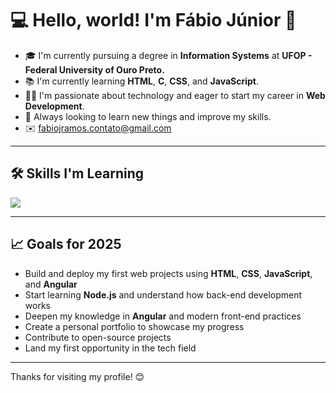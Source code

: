 # 💻 Hello, world! I'm Fábio Júnior 👋

- 🎓 I'm currently pursuing a degree in **Information Systems** at **UFOP - Federal University of Ouro Preto.**
- 📚 I'm currently learning **HTML**, **C**, **CSS**, and **JavaScript**.  
- 👨‍💻 I'm passionate about technology and eager to start my career in **Web Development**.  
- 🌱 Always looking to learn new things and improve my skills.
- ✉️ [fabiojramos.contato@gmail.com](mailto:fabiojramos.contato@gmail.com)

---

## 🛠️ Skills I'm Learning
<p>
  <a href="https://skillicons.dev">
    <img src="https://skillicons.dev/icons?i=html,css,js,git,c,github,vscode" />
  </a>
</p>

---

## 📈 Goals for 2025
- Build and deploy my first web projects using **HTML**, **CSS**, **JavaScript**, and **Angular**
- Start learning **Node.js** and understand how back-end development works
- Deepen my knowledge in **Angular** and modern front-end practices
- Create a personal portfolio to showcase my progress
- Contribute to open-source projects
- Land my first opportunity in the tech field



---

Thanks for visiting my profile! 😊
